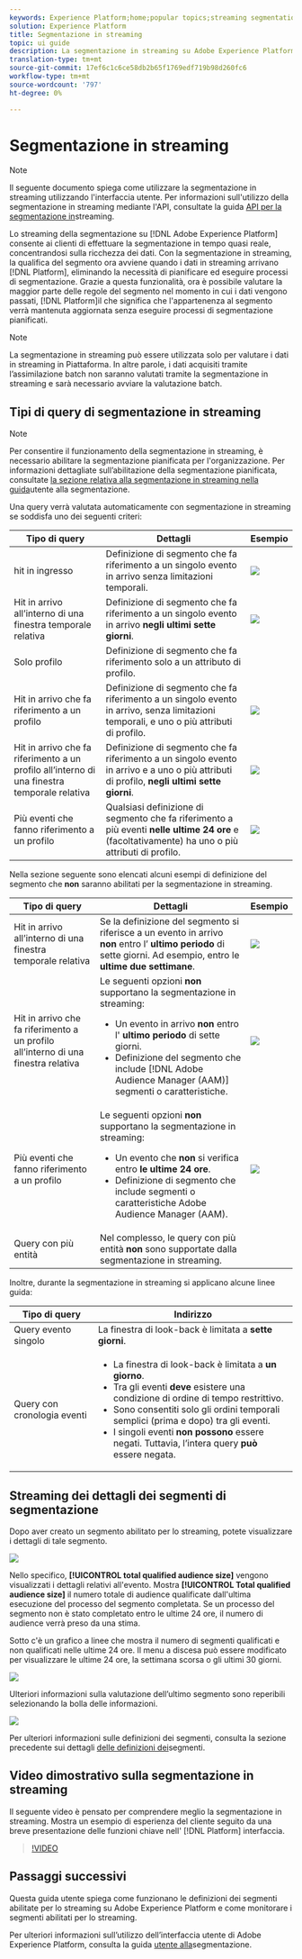```yaml
---
keywords: Experience Platform;home;popular topics;streaming segmentation;Segmentation;Segmentation Service;segmentation service;ui guide;
solution: Experience Platform
title: Segmentazione in streaming
topic: ui guide
description: La segmentazione in streaming su Adobe Experience Platform consente di eseguire la segmentazione in tempo quasi reale, concentrandosi sulla ricchezza dei dati. Con la segmentazione in streaming, la qualifica del segmento ora avviene quando i dati entrano in piattaforma, eliminando la necessità di pianificare ed eseguire processi di segmentazione. Grazie a questa funzionalità, ora è possibile valutare la maggior parte delle regole del segmento quando i dati vengono passati in Piattaforma, il che significa che l'appartenenza al segmento verrà mantenuta aggiornata senza eseguire processi di segmentazione pianificati.
translation-type: tm+mt
source-git-commit: 17ef6c1c6ce58db2b65f1769edf719b98d260fc6
workflow-type: tm+mt
source-wordcount: '797'
ht-degree: 0%

---
```



# Segmentazione in streaming

>[!NOTE]
>
>Il seguente documento spiega come utilizzare la segmentazione in streaming utilizzando l&#39;interfaccia utente. Per informazioni sull&#39;utilizzo della segmentazione in streaming mediante l&#39;API, consultate la guida [API per la segmentazione in](../api/streaming-segmentation.md)streaming.

Lo streaming della segmentazione su [!DNL Adobe Experience Platform] consente ai clienti di effettuare la segmentazione in tempo quasi reale, concentrandosi sulla ricchezza dei dati. Con la segmentazione in streaming, la qualifica del segmento ora avviene quando i dati in streaming arrivano [!DNL Platform], eliminando la necessità di pianificare ed eseguire processi di segmentazione. Grazie a questa funzionalità, ora è possibile valutare la maggior parte delle regole del segmento nel momento in cui i dati vengono passati, [!DNL Platform]il che significa che l&#39;appartenenza al segmento verrà mantenuta aggiornata senza eseguire processi di segmentazione pianificati.

>[!NOTE]
>
>La segmentazione in streaming può essere utilizzata solo per valutare i dati in streaming in Piattaforma. In altre parole, i dati acquisiti tramite l’assimilazione batch non saranno valutati tramite la segmentazione in streaming e sarà necessario avviare la valutazione batch.

## Tipi di query di segmentazione in streaming

>[!NOTE]
>
>Per consentire il funzionamento della segmentazione in streaming, è necessario abilitare la segmentazione pianificata per l&#39;organizzazione. Per informazioni dettagliate sull’abilitazione della segmentazione pianificata, consultate [la sezione relativa alla segmentazione in streaming nella guida](./overview.md#scheduled-segmentation)utente alla segmentazione.

Una query verrà valutata automaticamente con segmentazione in streaming se soddisfa uno dei seguenti criteri:

| Tipo di query | Dettagli | Esempio |
| ---------- | ------- | ------- |
| hit in ingresso | Definizione di segmento che fa riferimento a un singolo evento in arrivo senza limitazioni temporali. | ![](../images/ui/streaming-segmentation/incoming-hit.png) |
| Hit in arrivo all’interno di una finestra temporale relativa | Definizione di segmento che fa riferimento a un singolo evento in arrivo **negli ultimi sette giorni**. | ![](../images/ui/streaming-segmentation/relative-hit-success.png) |
| Solo profilo | Definizione di segmento che fa riferimento solo a un attributo di profilo. |  |
| Hit in arrivo che fa riferimento a un profilo | Definizione di segmento che fa riferimento a un singolo evento in arrivo, senza limitazioni temporali, e uno o più attributi di profilo. | ![](../images/ui/streaming-segmentation/profile-hit.png) |
| Hit in arrivo che fa riferimento a un profilo all’interno di una finestra temporale relativa | Definizione di segmento che fa riferimento a un singolo evento in arrivo e a uno o più attributi di profilo, **negli ultimi sette giorni**. | ![](../images/ui/streaming-segmentation/profile-relative-success.png) |
| Più eventi che fanno riferimento a un profilo | Qualsiasi definizione di segmento che fa riferimento a più eventi **nelle ultime 24 ore** e (facoltativamente) ha uno o più attributi di profilo. | ![](../images/ui/streaming-segmentation/event-history-success.png) |

Nella sezione seguente sono elencati alcuni esempi di definizione del segmento che **non** saranno abilitati per la segmentazione in streaming.

| Tipo di query | Dettagli | Esempio |
| ---------- | ------- | ------- |
| Hit in arrivo all’interno di una finestra temporale relativa | Se la definizione del segmento si riferisce a un evento in arrivo **non** entro l’ **ultimo periodo** di sette giorni. Ad esempio, entro le **ultime due settimane**. | ![](../images/ui/streaming-segmentation/relative-hit-failure.png) |
| Hit in arrivo che fa riferimento a un profilo all’interno di una finestra relativa | Le seguenti opzioni **non** supportano la segmentazione in streaming:<ul><li>Un evento in arrivo **non** entro l&#39; **ultimo periodo** di sette giorni.</li><li>Definizione del segmento che include [!DNL Adobe Audience Manager (AAM)] segmenti o caratteristiche.</li></ul> | ![](../images/ui/streaming-segmentation/profile-relative-failure.png) |
| Più eventi che fanno riferimento a un profilo | Le seguenti opzioni **non** supportano la segmentazione in streaming:<ul><li>Un evento che **non** si verifica entro **le ultime 24 ore**.</li><li>Definizione di segmento che include segmenti o caratteristiche Adobe Audience Manager (AAM).</li></ul> | ![](../images/ui/streaming-segmentation/event-history-failure.png) |
| Query con più entità | Nel complesso, le query con più entità **non** sono supportate dalla segmentazione in streaming. |  |

Inoltre, durante la segmentazione in streaming si applicano alcune linee guida:

| Tipo di query | Indirizzo |
| ---------- | -------- |
| Query evento singolo | La finestra di look-back è limitata a **sette giorni**. |
| Query con cronologia eventi | <ul><li>La finestra di look-back è limitata a **un giorno**.</li><li>Tra gli eventi **deve** esistere una condizione di ordine di tempo restrittivo.</li><li>Sono consentiti solo gli ordini temporali semplici (prima e dopo) tra gli eventi.</li><li>I singoli eventi **non possono** essere negati. Tuttavia, l’intera query **può** essere negata.</li></ul> |

## Streaming dei dettagli dei segmenti di segmentazione

Dopo aver creato un segmento abilitato per lo streaming, potete visualizzare i dettagli di tale segmento.

![](../images/ui/streaming-segmentation/monitoring-streaming-segment.png)

Nello specifico, **[!UICONTROL total qualified audience size]** vengono visualizzati i dettagli relativi all&#39;evento. Mostra **[!UICONTROL Total qualified audience size]** il numero totale di audience qualificate dall&#39;ultima esecuzione del processo del segmento completata. Se un processo del segmento non è stato completato entro le ultime 24 ore, il numero di audience verrà preso da una stima.

Sotto c&#39;è un grafico a linee che mostra il numero di segmenti qualificati e non qualificati nelle ultime 24 ore. Il menu a discesa può essere modificato per visualizzare le ultime 24 ore, la settimana scorsa o gli ultimi 30 giorni.

![](../images/ui/streaming-segmentation/monitoring-streaming-segment-graph.png)

Ulteriori informazioni sulla valutazione dell’ultimo segmento sono reperibili selezionando la bolla delle informazioni.

![](../images/ui/streaming-segmentation/info-bubble.png)

Per ulteriori informazioni sulle definizioni dei segmenti, consulta la sezione precedente sui dettagli [delle definizioni dei](#segment-details)segmenti.

## Video dimostrativo sulla segmentazione in streaming

Il seguente video è pensato per comprendere meglio la segmentazione in streaming. Mostra un esempio di esperienza del cliente seguito da una breve presentazione delle funzioni chiave nell&#39; [!DNL Platform] interfaccia.

>[!VIDEO](https://video.tv.adobe.com/v/36184?quality=12&learn=on)

## Passaggi successivi

Questa guida utente spiega come funzionano le definizioni dei segmenti abilitate per lo streaming su Adobe Experience Platform e come monitorare i segmenti abilitati per lo streaming.

Per ulteriori informazioni sull’utilizzo dell’interfaccia utente di Adobe Experience Platform, consulta la guida [utente alla](./overview.md)segmentazione.